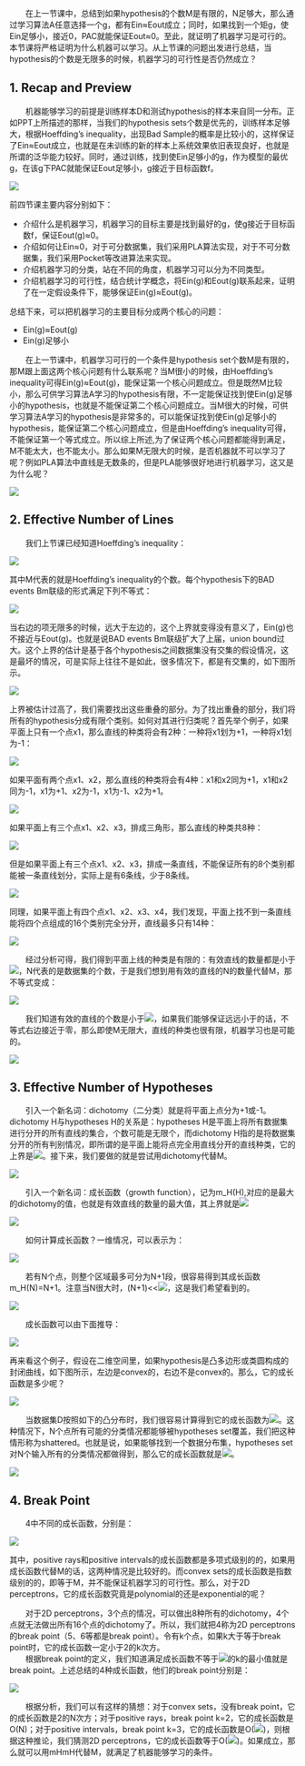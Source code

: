 &ensp;&ensp;&ensp;&ensp;在上一节课中，总结到如果hypothesis的个数M是有限的，N足够大，那么通过学习算法A任意选择一个g，都有Ein≈Eout成立；同时，如果找到一个矩g，使Ein足够小，接近0，PAC就能保证Eout≈0。至此，就证明了机器学习是可行的。本节课将严格证明为什么机器可以学习。从上节课的问题出发进行总结，当hypothesis的个数是无限多的时候，机器学习的可行性是否仍然成立？
## 1\. Recap and Preview
&ensp;&ensp;&ensp;&ensp;机器能够学习的前提是训练样本D和测试hypothesis的样本来自同一分布。正如PPT上所描述的那样，当我们的hypothesis sets个数是优先的，训练样本足够大，根据Hoeffding’s inequality，出现Bad Sample的概率是比较小的，这样保证了Ein≈Eout成立，也就是在未训练的新的样本上系统效果依旧表现良好，也就是所谓的泛华能力较好。同时，通过训练，找到使Ein足够小的g，作为模型的最优g，在该g下PAC就能保证Eout足够小，g接近于目标函数f。

![](figure/32.PNG)

前四节课主要内容分别如下：
* 介绍什么是机器学习，机器学习的目标主要是找到最好的g，使g接近于目标函数f，保证Eout(g)≈0。
* 介绍如何让Ein≈0，对于可分数据集，我们采用PLA算法实现，对于不可分数据集，我们采用Pocket等改进算法来实现。
* 介绍机器学习的分类，站在不同的角度，机器学习可以分为不同类型。
* 介绍机器学习的可行性，结合统计学概念，将Ein(g)和Eout(g)联系起来，证明了在一定假设条件下，能够保证Ein(g)≈Eout(g)。

总结下来，可以把机器学习的主要目标分成两个核心的问题：
* Ein(g)≈Eout(g)
* Ein(g)足够小

&ensp;&ensp;&ensp;&ensp;在上一节课中，机器学习可行的一个条件是hypothesis set个数M是有限的，那M跟上面这两个核心问题有什么联系呢？当M很小的时候，由Hoeffding’s inequality可得Ein(g)≈Eout(g)，能保证第一个核心问题成立。但是既然M比较小，那么可供学习算法A学习的hypothesis有限，不一定能保证找到使Ein(g)足够小的hypothesis，也就是不能保证第二个核心问题成立。当M很大的时候，可供学习算法A学习的hypothesis是非常多的，可以能保证找到使Ein(g)足够小的hypothesis，能保证第二个核心问题成立，但是由Hoeffding’s inequality可得，不能保证第一个等式成立。所以综上所述,为了保证两个核心问题都能得到满足，M不能太大，也不能太小。那么如果M无限大的时候，是否机器就不可以学习了呢？例如PLA算法中直线是无数条的，但是PLA能够很好地进行机器学习，这又是为什么呢？

![](figure/33.PNG)

## 2\. Effective Number of Lines
&ensp;&ensp;&ensp;&ensp;我们上节课已经知道Hoeffding’s inequality：

![](figure/34.PNG)

其中M代表的就是Hoeffding’s inequality的个数。每个hypothesis下的BAD events Bm联级的形式满足下列不等式：

![](figure/35.PNG)

当右边的项无限多的时候，远大于左边的，这个上界就变得没有意义了，Ein(g)也不接近与Eout(g)。也就是说BAD events Bm联级扩大了上届，union bound过大。这个上界的估计是基于各个hypothesis之间数据集没有交集的假设情况，这是最坏的情况，可是实际上往往不是如此，很多情况下，都是有交集的，如下图所示。

![](figure/36.PNG)

上界被估计过高了，我们需要找出这些重叠的部分。为了找出重叠的部分，我们将所有的hypothesis分成有限个类别。如何对其进行归类呢？首先举个例子，如果平面上只有一个点x1，那么直线的种类将会有2种：一种将x1划为+1，一种将x1划为-1：

![](figure/37.PNG)

如果平面有两个点x1、x2，那么直线的种类将会有4种：x1和x2同为+1，x1和x2同为-1，x1为+1、x2为-1，x1为-1、x2为+1。

![](figure/38.PNG)

如果平面上有三个点x1、x2、x3，排成三角形，那么直线的种类共8种：

![](figure/39.PNG)

但是如果平面上有三个点x1、x2、x3，排成一条直线，不能保证所有的8个类别都能被一条直线划分，实际上是有6条线，少于8条线。

![](figure/40.PNG)

同理，如果平面上有四个点x1、x2、x3、x4，我们发现，平面上找不到一条直线能将四个点组成的16个类别完全分开，直线最多只有14种：

![](figure/41.PNG)

&ensp;&ensp;&ensp;&ensp;经过分析可得，我们得到平面上线的种类是有限的：有效直线的数量都是小于![](http://latex.codecogs.com/gif.latex?\w2^N)，N代表的是数据集的个数，于是我们想到用有效的直线的N的数量代替M，那不等式变成：

![](figure/42.PNG)

&ensp;&ensp;&ensp;&ensp;我们知道有效的直线的个数是小于![](http://latex.codecogs.com/gif.latex?\w2^N)，如果我们能够保证远远小于的话，不等式右边接近于零，那么即使M无限大，直线的种类也很有限，机器学习也是可能的。

![](figure/43.PNG)
## 3\. Effective Number of Hypotheses
&ensp;&ensp;&ensp;&ensp;引入一个新名词：dichotomy（二分类）就是将平面上点分为+1或-1。dichotomy H与hypotheses H的关系是：hypotheses H是平面上将所有数据集进行分开的所有直线的集合，个数可能是无限个，而dichotomy H指的是将数据集分开的所有判别情况，即所谓的是平面上能将点完全用直线分开的直线种类，它的上界是![](http://latex.codecogs.com/gif.latex?\w2^N)。接下来，我们要做的就是尝试用dichotomy代替M。

![](figure/44.PNG)

&ensp;&ensp;&ensp;&ensp;引入一个新名词：成长函数（growth function），记为m_H(H),对应的是最大的dichotomy的值，也就是有效直线的数量的最大值，其上界就是![](http://latex.codecogs.com/gif.latex?\w2^N)

![](figure/45.PNG)

&ensp;&ensp;&ensp;&ensp;如何计算成长函数？一维情况，可以表示为：

![](figure/46.PNG)

&ensp;&ensp;&ensp;&ensp;若有N个点，则整个区域最多可分为N+1段，很容易得到其成长函数m_H(N)=N+1。注意当N很大时，(N+1)<<![](http://latex.codecogs.com/gif.latex?\w2^N)，这是我们希望看到的。

![](figure/47.PNG)

&ensp;&ensp;&ensp;&ensp;成长函数可以由下面推导：

![](figure/48.PNG)

再来看这个例子，假设在二维空间里，如果hypothesis是凸多边形或类圆构成的封闭曲线，如下图所示，左边是convex的，右边不是convex的。那么，它的成长函数是多少呢？

![](figure/49.PNG)

&ensp;&ensp;&ensp;&ensp;当数据集D按照如下的凸分布时，我们很容易计算得到它的成长函数为![](http://latex.codecogs.com/gif.latex?\w2^N)。这种情况下，N个点所有可能的分类情况都能够被hypotheses set覆盖，我们把这种情形称为shattered。也就是说，如果能够找到一个数据分布集，hypotheses set对N个输入所有的分类情况都做得到，那么它的成长函数就是![](http://latex.codecogs.com/gif.latex?\w2^N)。

![](figure/50.PNG)

## 4\. Break Point
&ensp;&ensp;&ensp;&ensp;4中不同的成长函数，分别是：

![](figure/51.PNG)

其中，positive rays和positive intervals的成长函数都是多项式级别的的，如果用成长函数代替M的话，这两种情况是比较好的。而convex sets的成长函数是指数级别的的，即等于M，并不能保证机器学习的可行性。那么，对于2D perceptrons，它的成长函数究竟是polynomial的还是exponential的呢？

&ensp;&ensp;&ensp;&ensp;对于2D perceptrons，3个点的情况，可以做出8种所有的dichotomy，4个点就无法做出所有16个点的dichotomy了。所以，我们就把4称为2D perceptrons的break point（5、6等都是break point）。令有k个点，如果k大于等于break point时，它的成长函数一定小于2的k次方。\
&ensp;&ensp;&ensp;&ensp;根据break point的定义，我们知道满足成长函数不等于![](http://latex.codecogs.com/gif.latex?\w2^k)的k的最小值就是break point。上述总结的4种成长函数，他们的break point分别是：

![](figure/52.PNG)

&ensp;&ensp;&ensp;&ensp;根据分析，我们可以有这样的猜想：对于convex sets，没有break point，它的成长函数是2的N次方；对于positive rays，break point k=2，它的成长函数是O(N)；对于positive intervals，break point k=3，它的成长函数是O(![](http://latex.codecogs.com/gif.latex?\\wN^2))，则根据这种推论，我们猜测2D perceptrons，它的成长函数等于O(![](http://latex.codecogs.com/gif.latex?\\wN^{k-1}))。如果成立，那么就可以用mHmH代替M，就满足了机器能够学习的条件。